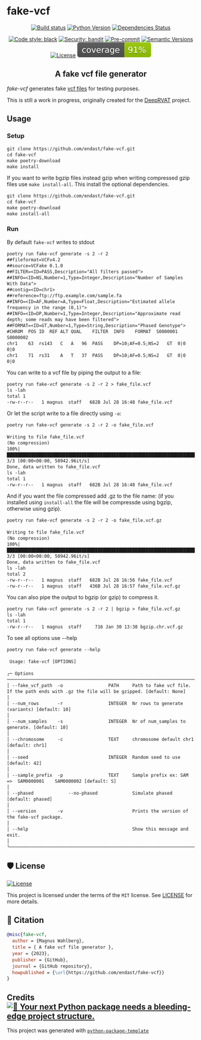 # fake-vcf

<div align="center">

[![Build status](https://github.com/endast/fake-vcf/workflows/build/badge.svg?branch=master&event=push)](https://github.com/endast/fake-vcf/actions?query=workflow%3Abuild)
[![Python Version](https://img.shields.io/pypi/pyversions/fake-vcf.svg)](https://pypi.org/project/fake-vcf/)
[![Dependencies Status](https://img.shields.io/badge/dependencies-up%20to%20date-brightgreen.svg)](https://github.com/endast/fake-vcf/pulls?utf8=%E2%9C%93&q=is%3Apr%20author%3Aapp%2Fdependabot)

[![Code style: black](https://img.shields.io/badge/code%20style-black-000000.svg)](https://github.com/psf/black)
[![Security: bandit](https://img.shields.io/badge/security-bandit-green.svg)](https://github.com/PyCQA/bandit)
[![Pre-commit](https://img.shields.io/badge/pre--commit-enabled-brightgreen?logo=pre-commit&logoColor=white)](https://github.com/endast/fake-vcf/blob/main/.pre-commit-config.yaml)
[![Semantic Versions](https://img.shields.io/badge/%20%20%F0%9F%93%A6%F0%9F%9A%80-semantic--versions-e10079.svg)](https://github.com/endast/fake-vcf/releases)
[![License](https://img.shields.io/github/license/fake_vcf/fake-vcf)](https://github.com/endast/fake-vcf/blob/main/LICENSE)
![Coverage Report](assets/images/coverage.svg)

## A fake vcf file generator

</div>

*fake-vcf* generates fake [vcf files](https://en.wikipedia.org/wiki/Variant_Call_Format) for testing purposes.

This is still a work in progress, originally created for the [DeepRVAT](https://github.com/PMBio/deeprvat) project.

## Usage

### Setup

```shell
git clone https://github.com/endast/fake-vcf.git
cd fake-vcf
make poetry-download
make install
```

If you want to write bgzip files instead gzip when writing compressed gzip files use `make install-all`. This
install the optional dependencies.

```shell
git clone https://github.com/endast/fake-vcf.git
cd fake-vcf
make poetry-download
make install-all
```

### Run

By default `fake-vcf` writes to stdout

```shell
poetry run fake-vcf generate -s 2 -r 2
##fileformat=VCFv4.2
##source=VCFake 0.1.0
##FILTER=<ID=PASS,Description="All filters passed">
##INFO=<ID=NS,Number=1,Type=Integer,Description="Number of Samples With Data">
##contig=<ID=chr1>
##reference=ftp://ftp.example.com/sample.fa
##INFO=<ID=AF,Number=A,Type=Float,Description="Estimated allele frequency in the range (0,1)">
##INFO=<ID=DP,Number=1,Type=Integer,Description="Approximate read depth; some reads may have been filtered">
##FORMAT=<ID=GT,Number=1,Type=String,Description="Phased Genotype">
#CHROM	POS	ID	REF	ALT	QUAL	FILTER	INFO	FORMAT	S0000001	S0000002
chr1	63	rs143	C	A	96	PASS	DP=10;AF=0.5;NS=2	GT	0|0	0|0
chr1	71	rs31	A	T	37	PASS	DP=10;AF=0.5;NS=2	GT	0|0	0|0

```

You can write to a vcf file by piping the output to a file:

```shell
poetry run fake-vcf generate -s 2 -r 2 > fake_file.vcf
ls -lah
total 1
-rw-r--r--   1 magnus  staff   682B Jul 28 16:48 fake_file.vcf
```

Or let the script write to a file directly using `-o`:

```shell
poetry run fake-vcf generate -s 2 -r 2 -o fake_file.vcf

Writing to file fake_file.vcf
(No compression)
100%|████████████████████████████████████████████████████████████████████████████████████████████████████████████████████| 3/3 [00:00<00:00, 50942.96it/s]
Done, data written to fake_file.vcf
ls -lah
total 1
-rw-r--r--   1 magnus  staff   682B Jul 28 16:48 fake_file.vcf
```

And if you want the file compressed add .gz to the file name:
(if you installed using `install-all` the file will be compressde using bgzip, otherwise using gzip).

```shell
poetry run fake-vcf generate -s 2 -r 2 -o fake_file.vcf.gz

Writing to file fake_file.vcf
(No compression)
100%|████████████████████████████████████████████████████████████████████████████████████████████████████████████████████| 3/3 [00:00<00:00, 50942.96it/s]
Done, data written to fake_file.vcf
ls -lah
total 2
-rw-r--r--   1 magnus  staff   682B Jul 28 16:56 fake_file.vcf
-rw-r--r--   1 magnus  staff   436B Jul 28 16:57 fake_file.vcf.gz
```

You can also pipe the output to bgzip (or gzip) to compress it.

```shell
poetry run fake-vcf generate -s 2 -r 2 | bgzip > fake_file.vcf.gz
ls -lah
total 1
-rw-r--r--   1 magnus  staff     716 Jan 30 13:38 bgzip.chr.vcf.gz
```

To see all options use --help

```shell
poetry run fake-vcf generate --help                   
                                                                                                                                                                                                                                                                                                                      
 Usage: fake-vcf [OPTIONS]                                                                                                                                                                                                                                                                                            
                                                                                                                                                                                                                                                                                                                      
╭─ Options ──────────────────────────────────────────────────────────────────────────────────────────────────────────────────────────────────────────────────────────────────────────────────────────────────────────────────────────────────────────────────────────────────────────────────────────────────────────╮
│ --fake_vcf_path  -o                 PATH     Path to fake vcf file. If the path ends with .gz the file will be gzipped. [default: None]                                                                                                                                                                            │
│ --num_rows       -r                 INTEGER  Nr rows to generate (variants) [default: 10]                                                                                                                                                                                                                          │
│ --num_samples    -s                 INTEGER  Nr of num_samples to generate. [default: 10]                                                                                                                                                                                                                          │
│ --chromosome     -c                 TEXT     chromosome default chr1 [default: chr1]                                                                                                                                                                                                                               │
│ --seed                              INTEGER  Random seed to use [default: 42]                                                                                                                                                                                                                                      │
│ --sample_prefix  -p                 TEXT     Sample prefix ex: SAM =>  SAM0000001    SAM0000002 [default: S]                                                                                                                                                                                                       │
│ --phased             --no-phased             Simulate phased [default: phased]                                                                                                                                                                                                                                     │
│ --version        -v                          Prints the version of the fake-vcf package.                                                                                                                                                                                                                           │
│ --help                                       Show this message and exit.                                                                                                                                                                                                                                           │
╰────────────────────────────────────────────────────────────────────────────────────────────────────────────────────────────────────────────────────────────────────────────────────────────────────────────────────────────────────────────────────────────────────────────────────────────────────────────────────╯
```

## 🛡 License

[![License](https://img.shields.io/github/license/endast/fake-vcf)](https://github.com/endast/fake-vcf/blob/main/LICENSE)

This project is licensed under the terms of the `MIT` license.
See [LICENSE](https://github.com/endast/fake-vcf/blob/main/LICENSE) for more details.

## 📃 Citation

```bibtex
@misc{fake-vcf,
  author = {Magnus Wahlberg},
  title = { A fake vcf file generator },
  year = {2023},
  publisher = {GitHub},
  journal = {GitHub repository},
  howpublished = {\url{https://github.com/endast/fake-vcf}}
}
```

## Credits [![🚀 Your next Python package needs a bleeding-edge project structure.](https://img.shields.io/badge/python--package--template-%F0%9F%9A%80-brightgreen)](https://github.com/TezRomacH/python-package-template)

This project was generated with [`python-package-template`](https://github.com/TezRomacH/python-package-template)
